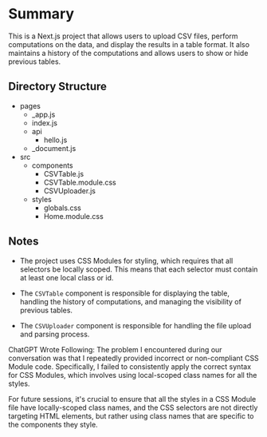 # Summary

This is a Next.js project that allows users to upload CSV files, perform computations on the data, and display the results in a table format. It also maintains a history of the computations and allows users to show or hide previous tables.

## Directory Structure

- pages
  - _app.js
  - index.js
  - api
    - hello.js
  - _document.js
- src
  - components
    - CSVTable.js
    - CSVTable.module.css
    - CSVUploader.js
  - styles
    - globals.css
    - Home.module.css

## Notes

- The project uses CSS Modules for styling, which requires that all selectors be locally scoped. This means that each selector must contain at least one local class or id.

- The `CSVTable` component is responsible for displaying the table, handling the history of computations, and managing the visibility of previous tables.

- The `CSVUploader` component is responsible for handling the file upload and parsing process.

ChatGPT Wrote Following: The problem I encountered during our conversation was that I repeatedly provided incorrect or non-compliant CSS Module code. Specifically, I failed to consistently apply the correct syntax for CSS Modules, which involves using local-scoped class names for all the styles.

For future sessions, it's crucial to ensure that all the styles in a CSS Module file have locally-scoped class names, and the CSS selectors are not directly targeting HTML elements, but rather using class names that are specific to the components they style.